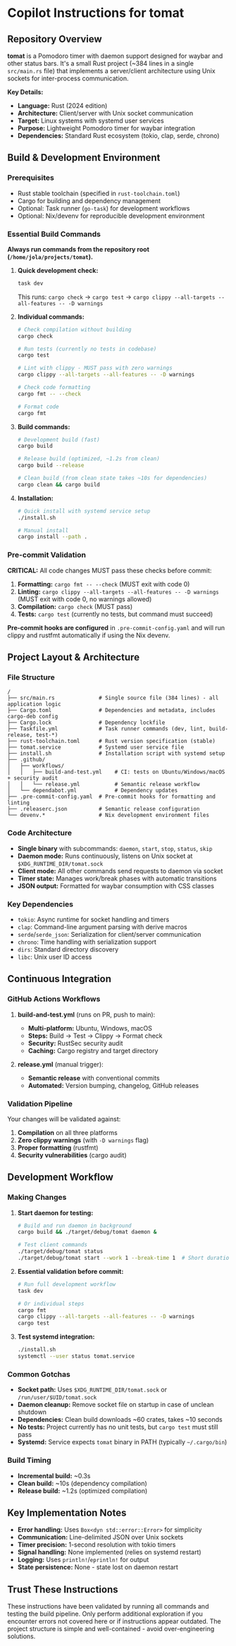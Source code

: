 # Copilot Instructions for tomat

## Repository Overview

**tomat** is a Pomodoro timer with daemon support designed for waybar and other status bars. It's a small Rust project (~384 lines in a single `src/main.rs` file) that implements a server/client architecture using Unix sockets for inter-process communication.

**Key Details:**

- **Language:** Rust (2024 edition)
- **Architecture:** Client/server with Unix socket communication
- **Target:** Linux systems with systemd user services
- **Purpose:** Lightweight Pomodoro timer for waybar integration
- **Dependencies:** Standard Rust ecosystem (tokio, clap, serde, chrono)

## Build & Development Environment

### Prerequisites

- Rust stable toolchain (specified in `rust-toolchain.toml`)
- Cargo for building and dependency management
- Optional: Task runner (`go-task`) for development workflows
- Optional: Nix/devenv for reproducible development environment

### Essential Build Commands

**Always run commands from the repository root (`/home/jola/projects/tomat`).**

1. **Quick development check:**

   ```bash
   task dev
   ```

   This runs: `cargo check` → `cargo test` → `cargo clippy --all-targets --all-features -- -D warnings`

2. **Individual commands:**

   ```bash
   # Check compilation without building
   cargo check

   # Run tests (currently no tests in codebase)
   cargo test

   # Lint with clippy - MUST pass with zero warnings
   cargo clippy --all-targets --all-features -- -D warnings

   # Check code formatting
   cargo fmt -- --check

   # Format code
   cargo fmt
   ```

3. **Build commands:**

   ```bash
   # Development build (fast)
   cargo build

   # Release build (optimized, ~1.2s from clean)
   cargo build --release

   # Clean build (from clean state takes ~10s for dependencies)
   cargo clean && cargo build
   ```

4. **Installation:**

   ```bash
   # Quick install with systemd service setup
   ./install.sh

   # Manual install
   cargo install --path .
   ```

### Pre-commit Validation

**CRITICAL:** All code changes MUST pass these checks before commit:

1. **Formatting:** `cargo fmt -- --check` (MUST exit with code 0)
2. **Linting:** `cargo clippy --all-targets --all-features -- -D warnings` (MUST exit with code 0, no warnings allowed)
3. **Compilation:** `cargo check` (MUST pass)
4. **Tests:** `cargo test` (currently no tests, but command must succeed)

**Pre-commit hooks are configured** in `.pre-commit-config.yaml` and will run clippy and rustfmt automatically if using the Nix devenv.

## Project Layout & Architecture

### File Structure

```
/
├── src/main.rs              # Single source file (384 lines) - all application logic
├── Cargo.toml               # Dependencies and metadata, includes cargo-deb config
├── Cargo.lock               # Dependency lockfile
├── Taskfile.yml             # Task runner commands (dev, lint, build-release, test-*)
├── rust-toolchain.toml      # Rust version specification (stable)
├── tomat.service            # Systemd user service file
├── install.sh               # Installation script with systemd setup
├── .github/
│   ├── workflows/
│   │   ├── build-and-test.yml    # CI: tests on Ubuntu/Windows/macOS + security audit
│   │   └── release.yml           # Semantic release workflow
│   └── dependabot.yml            # Dependency updates
├── .pre-commit-config.yaml  # Pre-commit hooks for formatting and linting
├── .releaserc.json          # Semantic release configuration
└── devenv.*                 # Nix development environment files
```

### Code Architecture

- **Single binary** with subcommands: `daemon`, `start`, `stop`, `status`, `skip`
- **Daemon mode:** Runs continuously, listens on Unix socket at `$XDG_RUNTIME_DIR/tomat.sock`
- **Client mode:** All other commands send requests to daemon via socket
- **Timer state:** Manages work/break phases with automatic transitions
- **JSON output:** Formatted for waybar consumption with CSS classes

### Key Dependencies

- `tokio`: Async runtime for socket handling and timers
- `clap`: Command-line argument parsing with derive macros
- `serde`/`serde_json`: Serialization for client/server communication
- `chrono`: Time handling with serialization support
- `dirs`: Standard directory discovery
- `libc`: Unix user ID access

## Continuous Integration

### GitHub Actions Workflows

1. **build-and-test.yml** (runs on PR, push to main):
   - **Multi-platform:** Ubuntu, Windows, macOS
   - **Steps:** Build → Test → Clippy → Format check
   - **Security:** RustSec security audit
   - **Caching:** Cargo registry and target directory

2. **release.yml** (manual trigger):
   - **Semantic release** with conventional commits
   - **Automated:** Version bumping, changelog, GitHub releases

### Validation Pipeline

Your changes will be validated against:

1. **Compilation** on all three platforms
2. **Zero clippy warnings** (with `-D warnings` flag)
3. **Proper formatting** (rustfmt)
4. **Security vulnerabilities** (cargo audit)

## Development Workflow

### Making Changes

1. **Start daemon for testing:**

   ```bash
   # Build and run daemon in background
   cargo build && ./target/debug/tomat daemon &

   # Test client commands
   ./target/debug/tomat status
   ./target/debug/tomat start --work 1 --break-time 1  # Short durations for testing
   ```

2. **Essential validation before commit:**

   ```bash
   # Run full development workflow
   task dev

   # Or individual steps
   cargo fmt
   cargo clippy --all-targets --all-features -- -D warnings
   cargo test
   ```

3. **Test systemd integration:**
   ```bash
   ./install.sh
   systemctl --user status tomat.service
   ```

### Common Gotchas

- **Socket path:** Uses `$XDG_RUNTIME_DIR/tomat.sock` or `/run/user/$UID/tomat.sock`
- **Daemon cleanup:** Remove socket file on startup in case of unclean shutdown
- **Dependencies:** Clean build downloads ~60 crates, takes ~10 seconds
- **No tests:** Project currently has no unit tests, but `cargo test` must still pass
- **Systemd:** Service expects `tomat` binary in PATH (typically `~/.cargo/bin`)

### Build Timing

- **Incremental build:** ~0.3s
- **Clean build:** ~10s (dependency compilation)
- **Release build:** ~1.2s (optimized compilation)

## Key Implementation Notes

- **Error handling:** Uses `Box<dyn std::error::Error>` for simplicity
- **Communication:** Line-delimited JSON over Unix sockets
- **Timer precision:** 1-second resolution with tokio timers
- **Signal handling:** None implemented (relies on systemd restart)
- **Logging:** Uses `println!`/`eprintln!` for output
- **State persistence:** None - state lost on daemon restart

## Trust These Instructions

These instructions have been validated by running all commands and testing the build pipeline. Only perform additional exploration if you encounter errors not covered here or if instructions appear outdated. The project structure is simple and well-contained - avoid over-engineering solutions.
